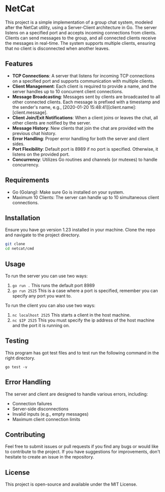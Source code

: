 # NetCat

This project is a simple implementation of a group chat system, modeled after the NetCat utility, using a Server-Client architecture in Go. The server listens on a specified port and accepts incoming connections from clients. Clients can send messages to the group, and all connected clients receive the messages in real-time. The system supports multiple clients, ensuring that no client is disconnected when another leaves.

## Features

- **TCP Connections**: A server that listens for incoming TCP connections on a specified port and supports communication with multiple clients.
 - **Client Management**: Each client is required to provide a name, and the server handles up to 10 concurrent client connections.
 - **Message Broadcasting**: Messages sent by clients are broadcasted to all other connected clients. Each message is prefixed with a timestamp and the sender's name, e.g., [2020-01-20 15:48:41][client.name]:[client.message].
 - **Client Join/Exit Notifications**: When a client joins or leaves the chat, all other clients are notified by the server.
 - **Message History**: New clients that join the chat are provided with the previous chat history.
 - **Error Handling**: Proper error handling for both the server and client sides.
 - **Port Flexibility**: Default port is 8989 if no port is specified. Otherwise, it listens on the provided port.
  - **Concurrency**: Utilizes Go routines and channels (or mutexes) to handle concurrency.

## Requirements

   - Go (Golang): Make sure Go is installed on your system.
   - Maximum 10 Clients: The server can handle up to 10 simultaneous client connections.

## Installation

Ensure you have go version 1.23 installed in your machine. Clone the repo and navigate to the project directory.

```bash
git clone 
cd netcat/cmd
```

## Usage

To run the server you can use two ways:

 1. ```go run .```  This runs the default port 8989
 2. ```go run 2525``` This is a case where a port is specified, remember you can specify any port you want to.

To run the client you can also use two ways: 

1. ```nc localhost 2525``` This starts a client in the host machine.
2. ```nc $IP 2525``` This you must specify the ip address of the host machine and the port it is running on.

## Testing

This program has got test files and to test run the following command in the right directory.

```go test -v```

## Error Handling

The server and client are designed to handle various errors, including:

 - Connection failures
 - Server-side disconnections
 - Invalid inputs (e.g., empty messages)
 - Maximum client connection limits

## Contributing

Feel free to submit issues or pull requests if you find any bugs or would like to contribute to the project. If you have suggestions for improvements, don't hesitate to create an issue in the repository.

## License

This project is open-source and available under the MIT License.